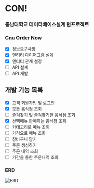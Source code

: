 # CON!

### 충남대학교 데이터베이스설계 텀프로젝트
### Cnu Order Now

- [x] 정보요구사항
- [x] 엔티티 다이어그램 설계
- [x] 엔티티 관계 설정
- [ ] API 설계
- [ ] API 개발

## 개발 기능 목록

- [x] 고객 회원가입 및 로그인
- [x] 모든 음식점 조회
- [ ] 즐겨찾기 및 즐겨찾기한 음식점 조회
- [x] 선택메뉴 판매하는 음식점 조회
- [ ] 카테고리로 메뉴 조회
- [ ] 가격으로 메뉴 조회
- [ ] 장바구니 담기
- [ ] 주문 생성하기
- [ ] 주문 내역 조회
- [ ] 기간을 통한 주문내역 조회

### ERD
![ERD](https://github.com/yunjunghun0116/codetree-TILs/assets/76200940/03f34c51-d350-4561-8d15-705f3b01b1c9)
